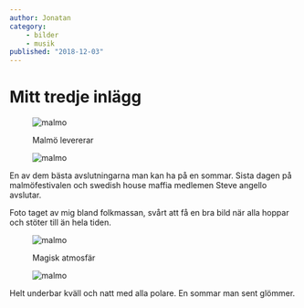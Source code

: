 ```yaml
---
author: Jonatan
category:
    - bilder
    - musik
published: "2018-12-03"
---
```

Mitt tredje inlägg
==================================

<figure class="figure center">
    <img src="image/malmo.jpg?w=500&h=300&crop-to-fit" alt="malmo">
    <figcaption>
        <p>Malmö levererar</p>
    </figcaption>
</figure>

<!--more-->

<figure class="figure left">
    <img src="image/malmo.jpg?w=150&h=150&crop-to-fit&area=0,35,0,0&q=100" alt="malmo">
</figure>
<p>En av dem bästa avslutningarna man kan ha på en sommar. Sista dagen på malmöfestivalen och swedish house maffia medlemen Steve angello avslutar.</p>
<p>Foto taget av mig bland folkmassan, svårt att få en bra bild när alla hoppar och stöter till än hela tiden.</p>

<figure class="figure center">
    <img src="image/malmo.jpg?w=700&h=300&crop-to-fit&q=100" alt="malmo">
    <figcaption>
        <p>Magisk atmosfär</p>
    </figcaption>
</figure>

<figure class="figure right">
    <img src="image/malmo.jpg&width=200&convolve=sharpen&f=mean_removal" alt="malmo">
</figure>
<p>Helt underbar kväll och natt med alla polare. En sommar man sent glömmer.</p>
